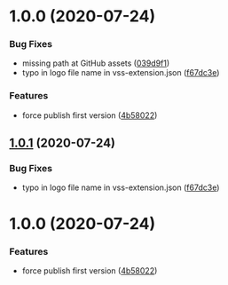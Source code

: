 # 1.0.0 (2020-07-24)


### Bug Fixes

* missing path at GitHub assets ([039d9f1](https://github.com/RicardoZambon/devops-markdown-text-control/commit/039d9f1e861c8696886be060a87ea5eda4a20de5))
* typo in logo file name in vss-extension.json ([f67dc3e](https://github.com/RicardoZambon/devops-markdown-text-control/commit/f67dc3e8a5967d010f4adf6ea049b3345b912d1c))


### Features

* force publish first version ([4b58022](https://github.com/RicardoZambon/devops-markdown-text-control/commit/4b5802207f9c79661fa8a4d5d0849cb0d248fc0c))

## [1.0.1](https://github.com/RicardoZambon/devops-markdown-text-control/compare/v1.0.0...v1.0.1) (2020-07-24)


### Bug Fixes

* typo in logo file name in vss-extension.json ([f67dc3e](https://github.com/RicardoZambon/devops-markdown-text-control/commit/f67dc3e8a5967d010f4adf6ea049b3345b912d1c))

# 1.0.0 (2020-07-24)


### Features

* force publish first version ([4b58022](https://github.com/RicardoZambon/devops-markdown-text-control/commit/4b5802207f9c79661fa8a4d5d0849cb0d248fc0c))
